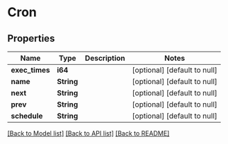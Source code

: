 # Cron

## Properties
Name | Type | Description | Notes
------------ | ------------- | ------------- | -------------
**exec_times** | **i64** |  | [optional] [default to null]
**name** | **String** |  | [optional] [default to null]
**next** | **String** |  | [optional] [default to null]
**prev** | **String** |  | [optional] [default to null]
**schedule** | **String** |  | [optional] [default to null]

[[Back to Model list]](../README.md#documentation-for-models) [[Back to API list]](../README.md#documentation-for-api-endpoints) [[Back to README]](../README.md)


